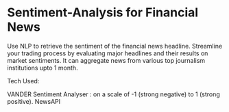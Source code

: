# Sentiment-Analysis for Financial News
Use NLP to retrieve the sentiment of the financial news headline. Streamline your trading process by evaluating major headlines and their results on market sentiments. It can aggregate news from various top journalism institutions upto 1 month.


Tech Used:         

VANDER Sentiment Analyser : on a scale of -1 (strong negative) to 1 (strong positive).
NewsAPI

